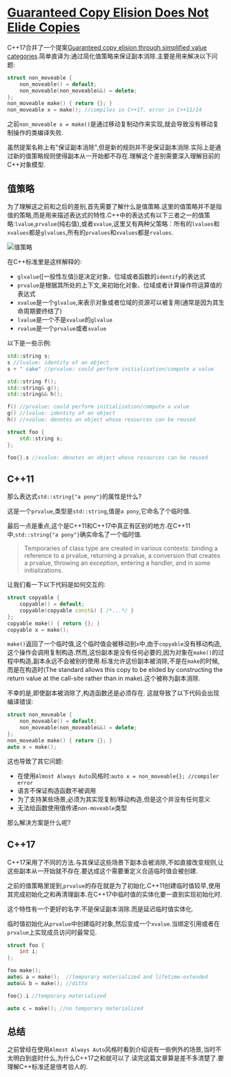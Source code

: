 # [Guaranteed Copy Elision Does Not Elide Copies](https://blog.tartanllama.xyz/guaranteed-copy-elision/)

C++17合并了一个提案[Guaranteed copy elision through simplified value categories](http://www.open-std.org/jtc1/sc22/wg21/docs/papers/2015/p0135r0.html).简单直译为:通过简化值策略来保证副本消除.主要是用来解决以下问题:

```C++
struct non_moveable {
    non_moveable() = default;
    non_moveable(non_moveable&&) = delete;
};
non_moveable make() { return {}; }
non_moveable x = make(); //compiles in C++17, error in C++11/14
```

之前`non_moveable x = make()`是通过移动复制动作来实现,就会导致没有移动复制操作的类编译失败.

虽然提案名称上有"保证副本消除",但是新的规则并不是保证副本消除.实际上是通过新的值策略规则使得副本从一开始都不存在.理解这个差别需要深入理解目前的C++对象模型.

## 值策略

为了理解这之前和之后的差别,首先需要了解什么是值策略.这里的值策略并不是指值的策略,而是用来描述表达式的特性.C++中的表达式有以下三者之一的值策略:`lvalue`,`prvalue`(纯右值),或者`xvalue`,这里又有两种父策略：所有的`lvalues`和`xvalues`都是`glvalues`,所有的`prvalues`和`xvalues`都是`rvalues`.

![值策略](https://blog.tartanllama.xyz/assets/valcat.png)

在C++标准里是这样解释的:

- `glvalue`([一般性左值])是决定对象、位域或者函数的`identify`的表达式
- `prvalue`是根据其所处的上下文,来初始化对象、位域或者计算操作符运算值的表达式
- `xvalue`是一个`glvalue`,来表示对象或者位域的资源可以被复用(通常是因为其生命周期要终结了)
- `lvalue`是一个不是`xvalue`的`glvalue`
- `rvalue`是一个`prvalue`或者`xvalue`

以下是一些示例:

```C++
std::string s;
s //lvalue: identity of an object
s + " cake" //prvalue: could perform initialization/compute a value

std::string f();
std::string& g();
std::string&& h();

f() //prvalue: could perform initialization/compute a value
g() //lvalue: identity of an object
h() //xvalue: denotes an object whose resources can be reused

struct foo {
    std::string s;
};

foo{}.s //xvalue: denotes an object whose resources can be reused
```

## C++11

那么表达式`std::string{"a pony"}`的属性是什么?

这是一个`prvalue`,类型是`std::string`,值是`a pony`,它命名了个临时值.

最后一点是重点,这个是C++11和C++17中真正有区别的地方.在C++11中,`std::string{"a pony"}`确实命名了一个临时值.

> Temporaries of class type are created in various contexts: binding a reference to a prvalue, returning a prvalue, a conversion that creates a prvalue, throwing an exception, entering a handler, and in some initializations.

让我们看一下以下代码是如何交互的:

```C++
struct copyable {
    copyable() = default;
    copyable(copyable const&) { /*...*/ }
};
copyable make() { return {}; }
copyable x = make();
```

`make()`返回了一个临时值,这个临时值会被移动到`x`中,由于`copyable`没有移动构造,这个操作会调用复制构造.然而,这份副本是没有任何必要的,因为对象在`make()`的过程中构造,副本永远不会被别的使用.标准允许这份副本被消除,不是在`make`的时候,而是在构造时(The standard allows this copy to be elided by constructing the return value at the call-site rather than in make).这个被称为副本消除.

不幸的是,即使副本被消除了,构造函数还是必须存在. 这就导致了以下代码会出现编译错误:

```C++
struct non_moveable {
    non_moveable() = default;
    non_moveable(non_moveable&&) = delete;
};
non_moveable make() { return {}; }
auto x = make();
```

这也导致了其它问题:

- 在使用`Almost Always Auto`风格时:`auto x = non_moveable{}; //compiler error`
- 语言不保证构造函数不被调用
- 为了支持某些场景,必须为其实现复制/移动构造,但是这个并没有任何意义
- 无法给函数使用值传递`non-moveable`类型

那么解决方案是什么呢?

## C++17

C++17采用了不同的方法.与其保证这些场景下副本会被消除,不如直接改变规则,让这些副本从一开始就不存在.要达成这个需要重定义合适临时值会被创建.

之前的值策略里提到,`prvalue`的存在就是为了初始化.C++11创建临时值较早,使用其完成初始化之和再清理副本.在C++17中临时值的实体化要一直到实现初始化时.

这个特性有一个更好的名字.不是保证副本消除.而是延迟临时值实体化.

临时值初始化从`prvalue`中创建临时对象,然后变成一个`xvalue`.当绑定引用或者在`prvalue`上实现成员访问时最常见.

```C++
struct foo {
    int i;
};

foo make();
auto& a = make();  //temporary materialized and lifetime-extended
auto&& b = make(); //ditto

foo{}.i //temporary materialized

auto c = make(); //no temporary materialized
```

## 总结

之前曾经在使用`Almost Always Auto`风格时看到介绍说有一些例外的场景,当时不太明白到底时什么,为什么C++17之和就可以了.读完这篇文章算是差不多清楚了.要理解C++标准还是很考验人的.